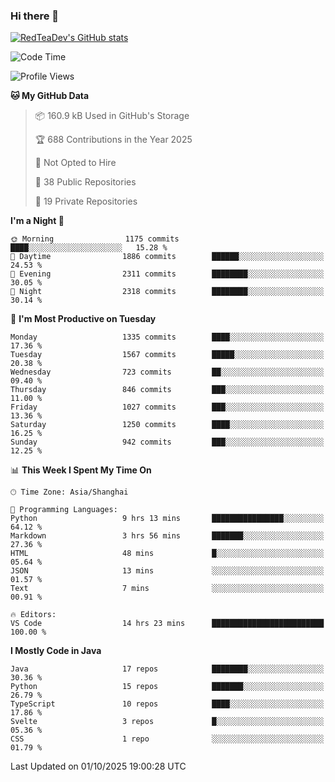 ### Hi there 👋

<!--
**RedTeaDev/RedTeaDev** is a ✨ _special_ ✨ repository because its `README.md` (this file) appears on your GitHub profile.

Here are some ideas to get you started:

- 🔭 I’m currently working on ...
- 🌱 I’m currently learning ...
- 👯 I’m looking to collaborate on ...
- 🤔 I’m looking for help with ...
- 💬 Ask me about ...
- 📫 How to reach me: ...
- 😄 Pronouns: ...
- ⚡ Fun fact: ...
-->

<!--
[![wakatime](https://wakatime.com/badge/user/6b101ed0-04c0-4490-9283-eb61f2efff96.svg)](https://wakatime.com/@6b101ed0-04c0-4490-9283-eb61f2efff96)
!-->

[![RedTeaDev's GitHub stats](https://github-readme-stats.vercel.app/api?username=RedTeaDev\&include_all_commits=true)](https://github.com/anuraghazra/github-readme-stats)
<!--
[![willianrod's wakatime stats](https://github-readme-stats.vercel.app/api/wakatime?username=RedTeaDev)](https://github.com/anuraghazra/github-readme-stats)
!-->
<!--START_SECTION:waka-->
![Code Time](http://img.shields.io/badge/Code%20Time-3%2C532%20hrs%2030%20mins-blue)

![Profile Views](http://img.shields.io/badge/Profile%20Views-0-blue)

**🐱 My GitHub Data** 

> 📦 160.9 kB Used in GitHub's Storage 
 > 
> 🏆 688 Contributions in the Year 2025
 > 
> 🚫 Not Opted to Hire
 > 
> 📜 38 Public Repositories 
 > 
> 🔑 19 Private Repositories 
 > 
**I'm a Night 🦉** 

```text
🌞 Morning                1175 commits        ████░░░░░░░░░░░░░░░░░░░░░   15.28 % 
🌆 Daytime                1886 commits        ██████░░░░░░░░░░░░░░░░░░░   24.53 % 
🌃 Evening                2311 commits        ████████░░░░░░░░░░░░░░░░░   30.05 % 
🌙 Night                  2318 commits        ████████░░░░░░░░░░░░░░░░░   30.14 % 
```
📅 **I'm Most Productive on Tuesday** 

```text
Monday                   1335 commits        ████░░░░░░░░░░░░░░░░░░░░░   17.36 % 
Tuesday                  1567 commits        █████░░░░░░░░░░░░░░░░░░░░   20.38 % 
Wednesday                723 commits         ██░░░░░░░░░░░░░░░░░░░░░░░   09.40 % 
Thursday                 846 commits         ███░░░░░░░░░░░░░░░░░░░░░░   11.00 % 
Friday                   1027 commits        ███░░░░░░░░░░░░░░░░░░░░░░   13.36 % 
Saturday                 1250 commits        ████░░░░░░░░░░░░░░░░░░░░░   16.25 % 
Sunday                   942 commits         ███░░░░░░░░░░░░░░░░░░░░░░   12.25 % 
```


📊 **This Week I Spent My Time On** 

```text
🕑︎ Time Zone: Asia/Shanghai

💬 Programming Languages: 
Python                   9 hrs 13 mins       ████████████████░░░░░░░░░   64.12 % 
Markdown                 3 hrs 56 mins       ███████░░░░░░░░░░░░░░░░░░   27.36 % 
HTML                     48 mins             █░░░░░░░░░░░░░░░░░░░░░░░░   05.64 % 
JSON                     13 mins             ░░░░░░░░░░░░░░░░░░░░░░░░░   01.57 % 
Text                     7 mins              ░░░░░░░░░░░░░░░░░░░░░░░░░   00.91 % 

🔥 Editors: 
VS Code                  14 hrs 23 mins      █████████████████████████   100.00 % 
```

**I Mostly Code in Java** 

```text
Java                     17 repos            ████████░░░░░░░░░░░░░░░░░   30.36 % 
Python                   15 repos            ███████░░░░░░░░░░░░░░░░░░   26.79 % 
TypeScript               10 repos            ████░░░░░░░░░░░░░░░░░░░░░   17.86 % 
Svelte                   3 repos             █░░░░░░░░░░░░░░░░░░░░░░░░   05.36 % 
CSS                      1 repo              ░░░░░░░░░░░░░░░░░░░░░░░░░   01.79 % 
```




 Last Updated on 01/10/2025 19:00:28 UTC
<!--END_SECTION:waka-->


